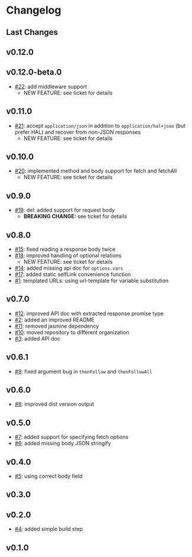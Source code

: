 # Changelog

## Last Changes


## v0.12.0
## v0.12.0-beta.0

- [#22](https://github.com/aixigo/hal-http-client/issues/22): add middleware support
    + NEW FEATURE: see ticket for details


## v0.11.0

- [#21](https://github.com/aixigo/hal-http-client/issues/21): accept `application/json` in addition to `application/hal+json` (but prefer HAL) and recover from non-JSON responses
    + NEW FEATURE: see ticket for details


## v0.10.0

- [#20](https://github.com/aixigo/hal-http-client/issues/20): implemented method and body support for fetch and fetchAll
    + NEW FEATURE: see ticket for details


## v0.9.0

- [#19](https://github.com/aixigo/hal-http-client/issues/19): del: added support for request body
    + **BREAKING CHANGE:** see ticket for details


## v0.8.0

- [#15](https://github.com/aixigo/hal-http-client/issues/15): fixed reading a response body twice
- [#18](https://github.com/aixigo/hal-http-client/issues/18): improved handling of optional relations
    + NEW FEATURE: see ticket for details
- [#14](https://github.com/aixigo/hal-http-client/issues/14): added missing api doc for `options.vars`
- [#17](https://github.com/aixigo/hal-http-client/issues/17): added static selfLink convenience function
- [#1](https://github.com/aixigo/hal-http-client/issues/1): templated URLs: using url-template for variable substitution


## v0.7.0

- [#12](https://github.com/aixigo/hal-http-client/issues/12): improved API doc with extracted response promise type
- [#2](https://github.com/aixigo/hal-http-client/issues/2): added an improved README
- [#11](https://github.com/aixigo/hal-http-client/issues/11): removed jasmine dependency
- [#10](https://github.com/aixigo/hal-http-client/issues/10): moved repository to different organization
- [#3](https://github.com/aixigo/hal-http-client/issues/3): added API doc


## v0.6.1

- [#9](https://github.com/aixigo/hal-http-client/issues/9): fixed argument bug in `thenFollow` and `thenFollowAll`


## v0.6.0

- [#8](https://github.com/aixigo/hal-http-client/issues/8): improved dist version output


## v0.5.0

- [#7](https://github.com/aixigo/hal-http-client/issues/7): added support for specifying fetch options
- [#6](https://github.com/aixigo/hal-http-client/issues/6): added missing body JSON stringify


## v0.4.0

- [#5](https://github.com/aixigo/hal-http-client/issues/5): using correct body field


## v0.3.0
## v0.2.0

- [#4](https://github.com/aixigo/hal-http-client/issues/4): added simple build step


## v0.1.0
